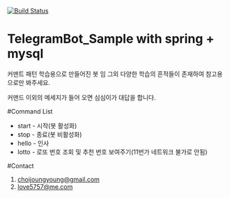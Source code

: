 [![Build Status](https://travis-ci.org/love5757/TelegramBot_Sample.svg?branch=feature_telegram_test)](https://travis-ci.org/love5757/TelegramBot_Sample)

# TelegramBot_Sample with spring + mysql
커맨트 패턴 학습용으로 만들어진 봇 임 그외 다양한 학습의 흔적들이 존재하여
참고용으로만 봐주세요.

커맨드 이외의 메세지가 들어 오면 심심이가 대답을 합니다.



#Command List
- start - 시작(봇 활성화)
- stop - 종료(봇 비활성화)
- hello - 인사
- lotto - 로또 번호 조회 및 추천 번호 보여주기(11번가 네트워크 불가로 안됨)



#Contact
1. choijoungyoung@gmail.com
2. love5757@me.com
